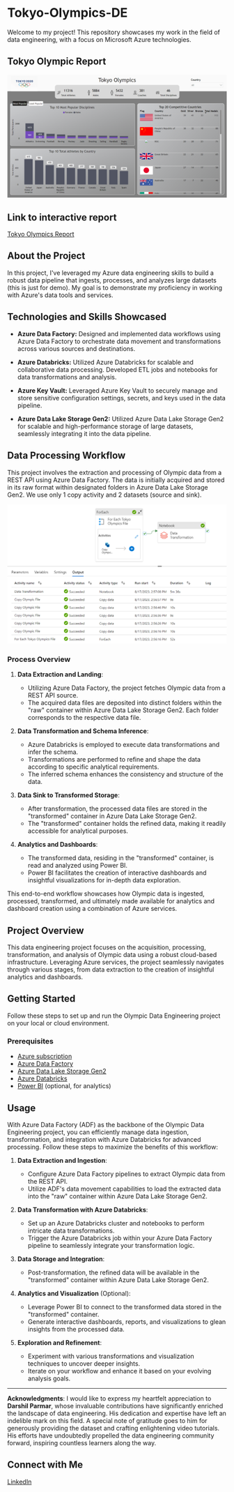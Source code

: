 # Tokyo-Olympics-DE
Welcome to my project! This repository showcases my work in the field of data engineering, with a focus on Microsoft Azure technologies.
## Tokyo Olympic Report
![Power BI Report](https://github.com/Tinaxe01/Tokyo-Olympics-DE/raw/main/olympic-screenshot.png)

## Link to interactive report
[Tokyo Olympics Report](https://app.powerbi.com/view?r=eyJrIjoiNmU3ODllMTUtYzQwNS00NjE2LWIwN2MtNGIyOGViNWI4MjRiIiwidCI6IjY3NTFiMzkyLTkyZDEtNGNhNi04M2RjLTJhM2EwMzA4M2ViMCJ9)

## About the Project

In this project, I've leveraged my Azure data engineering skills to build a robust data pipeline that ingests, processes, and analyzes large datasets (this is just for demo). My goal is to demonstrate my proficiency in working with Azure's data tools and services.

## Technologies and Skills Showcased

- **Azure Data Factory:** Designed and implemented data workflows using Azure Data Factory to orchestrate data movement and transformations across various sources and destinations.

- **Azure Databricks:** Utilized Azure Databricks for scalable and collaborative data processing. Developed ETL jobs and notebooks for data transformations and analysis.

- **Azure Key Vault:** Leveraged Azure Key Vault to securely manage and store sensitive configuration settings, secrets, and keys used in the data pipeline.

- **Azure Data Lake Storage Gen2:** Utilized Azure Data Lake Storage Gen2 for scalable and high-performance storage of large datasets, seamlessly integrating it into the data pipeline.


## Data Processing Workflow

This project involves the extraction and processing of Olympic data from a REST API using Azure Data Factory. The data is initially acquired and stored in its raw format within designated folders in Azure Data Lake Storage Gen2. We use only 1 copy activity and 2 datasets (source and sink).

![Power BI Report](https://github.com/Tinaxe01/Tokyo-Olympics-DE/raw/main/tokyo-data-pipeline2.png)

### Process Overview

1. **Data Extraction and Landing**:
   - Utilizing Azure Data Factory, the project fetches Olympic data from a REST API source.
   - The acquired data files are deposited into distinct folders within the "raw" container within Azure Data Lake Storage Gen2. Each folder corresponds to the respective data file.

2. **Data Transformation and Schema Inference**:
   - Azure Databricks is employed to execute data transformations and infer the schema.
   - Transformations are performed to refine and shape the data according to specific analytical requirements.
   - The inferred schema enhances the consistency and structure of the data.

3. **Data Sink to Transformed Storage**:
   - After transformation, the processed data files are stored in the "transformed" container in Azure Data Lake Storage Gen2.
   - The "transformed" container holds the refined data, making it readily accessible for analytical purposes.

4. **Analytics and Dashboards**:
   - The transformed data, residing in the "transformed" container, is read and analyzed using Power BI.
   - Power BI facilitates the creation of interactive dashboards and insightful visualizations for in-depth data exploration.

This end-to-end workflow showcases how Olympic data is ingested, processed, transformed, and ultimately made available for analytics and dashboard creation using a combination of Azure services.

## Project Overview

This data engineering project focuses on the acquisition, processing, transformation, and analysis of Olympic data using a robust cloud-based infrastructure. Leveraging Azure services, the project seamlessly navigates through various stages, from data extraction to the creation of insightful analytics and dashboards.


## Getting Started

Follow these steps to set up and run the Olympic Data Engineering project on your local or cloud environment.

### Prerequisites

- [Azure subscription](https://azure.microsoft.com/)
- [Azure Data Factory](https://azure.microsoft.com/services/data-factory/)
- [Azure Data Lake Storage Gen2](https://azure.microsoft.com/services/data-lake-storage/)
- [Azure Databricks](https://azure.microsoft.com/services/databricks/)
- [Power BI](https://powerbi.microsoft.com/) (optional, for analytics)


## Usage

With Azure Data Factory (ADF) as the backbone of the Olympic Data Engineering project, you can efficiently manage data ingestion, transformation, and integration with Azure Databricks for advanced processing. Follow these steps to maximize the benefits of this workflow:

1. **Data Extraction and Ingestion**:
   - Configure Azure Data Factory pipelines to extract Olympic data from the REST API.
   - Utilize ADF's data movement capabilities to load the extracted data into the "raw" container within Azure Data Lake Storage Gen2.

2. **Data Transformation with Azure Databricks**:
   - Set up an Azure Databricks cluster and notebooks to perform intricate data transformations.
   - Trigger the Azure Databricks job within your Azure Data Factory pipeline to seamlessly integrate your transformation logic.

3. **Data Storage and Integration**:
   - Post-transformation, the refined data will be available in the "transformed" container within Azure Data Lake Storage Gen2.

4. **Analytics and Visualization** (Optional):
   - Leverage Power BI to connect to the transformed data stored in the "transformed" container.
   - Generate interactive dashboards, reports, and visualizations to glean insights from the processed data.

5. **Exploration and Refinement**:
   - Experiment with various transformations and visualization techniques to uncover deeper insights.
   - Iterate on your workflow and enhance it based on your evolving analysis goals.

---
**Acknowledgments**: I would like to express my heartfelt appreciation to **Darshil Parmar**, whose invaluable contributions have significantly enriched the landscape of data engineering. His dedication and expertise have left an indelible mark on this field. A special note of gratitude goes to him for generously providing the dataset and crafting enlightening video tutorials. His efforts have undoubtedly propelled the data engineering community forward, inspiring countless learners along the way.

## Connect with Me
[LinkedIn](https://www.linkedin.com/in/tinashe-chinyati/)

